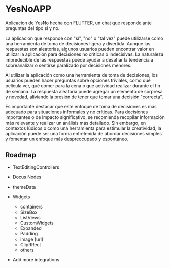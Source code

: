# YesNoAPP

Aplicacion de YesNo hecha con FLUTTER, un chat que responde ante preguntas  del tipo si y no.

La aplicación que responde con "sí", "no" o "tal vez" puede utilizarse como una herramienta de toma de decisiones ligera y divertida. Aunque las respuestas son aleatorias, algunos usuarios pueden encontrar valor en utilizar la aplicación para decisiones no críticas o indecisivas. La naturaleza impredecible de las respuestas puede ayudar a desafiar la tendencia a sobreanalizar o sentirse paralizado por decisiones menores.

Al utilizar la aplicación como una herramienta de toma de decisiones, los usuarios pueden hacer preguntas sobre opciones triviales, como qué película ver, qué comer para la cena o qué actividad realizar durante el fin de semana. La respuesta aleatoria puede agregar un elemento de sorpresa y novedad, aliviando la presión de tener que tomar una decisión "correcta".

Es importante destacar que este enfoque de toma de decisiones es más adecuado para situaciones informales y no críticas. Para decisiones importantes o de impacto significativo, se recomienda recopilar información más relevante y realizar un análisis más detallado. Sin embargo, en contextos lúdicos o como una herramienta para estimular la creatividad, la aplicación puede ser una forma entretenida de abordar decisiones simples y fomentar un enfoque más despreocupado y espontáneo.

## Roadmap

- TextEditingControllers
- Docus Nodes
- themeData
- Widgets
    - containers
    - SizeBox
    - ListViews
    - CustomWidgets
    - Expanded
    - Padding
    - image (url)
    - ClipRRect
    - others  

- Add more integrations

